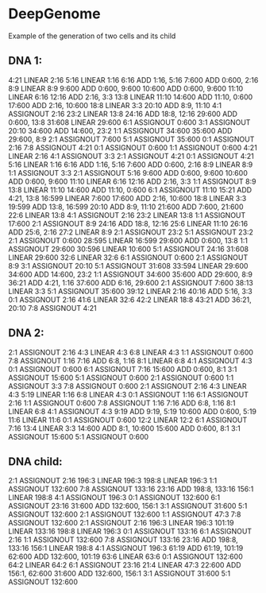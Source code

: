 # DeepGenome
Example of the generation of two cells and its child

## DNA 1:
4:21 LINEAR 2:16
5:16 LINEAR 1:16
6:16 ADD 1:16, 5:16
7:600 ADD 0:600, 2:16
8:9 LINEAR 8:9
9:600 ADD 0:600, 9:600
10:600 ADD 0:600, 9:600
11:10 LINEAR 6:16
12:16 ADD 2:16, 3:3
13:8 LINEAR 11:10
14:600 ADD 11:10, 0:600
17:600 ADD 2:16, 10:600
18:8 LINEAR 3:3
20:10 ADD 8:9, 11:10
4:1 ASSIGNOUT 2:16
23:2 LINEAR 13:8
24:16 ADD 18:8, 12:16
29:600 ADD 0:600, 13:8
31:608 LINEAR 29:600
6:1 ASSIGNOUT 0:600
3:1 ASSIGNOUT 20:10
34:600 ADD 14:600, 23:2
1:1 ASSIGNOUT 34:600
35:600 ADD 29:600, 8:9
2:1 ASSIGNOUT 7:600
5:1 ASSIGNOUT 35:600
0:1 ASSIGNOUT 2:16
7:8 ASSIGNOUT 4:21
0:1 ASSIGNOUT 0:600
1:1 ASSIGNOUT 0:600
4:21 LINEAR 2:16
4:1 ASSIGNOUT 3:3
2:1 ASSIGNOUT 4:21
0:1 ASSIGNOUT 4:21
5:16 LINEAR 1:16
6:16 ADD 1:16, 5:16
7:600 ADD 0:600, 2:16
8:9 LINEAR 8:9
1:1 ASSIGNOUT 3:3
2:1 ASSIGNOUT 5:16
9:600 ADD 0:600, 9:600
10:600 ADD 0:600, 9:600
11:10 LINEAR 6:16
12:16 ADD 2:16, 3:3
1:1 ASSIGNOUT 8:9
13:8 LINEAR 11:10
14:600 ADD 11:10, 0:600
6:1 ASSIGNOUT 11:10
15:21 ADD 4:21, 13:8
16:599 LINEAR 7:600
17:600 ADD 2:16, 10:600
18:8 LINEAR 3:3
19:599 ADD 13:8, 16:599
20:10 ADD 8:9, 11:10
21:600 ADD 7:600, 21:600
22:6 LINEAR 13:8
4:1 ASSIGNOUT 2:16
23:2 LINEAR 13:8
1:1 ASSIGNOUT 17:600
2:1 ASSIGNOUT 8:9
24:16 ADD 18:8, 12:16
25:6 LINEAR 11:10
26:16 ADD 25:6, 2:16
27:2 LINEAR 8:9
2:1 ASSIGNOUT 23:2
5:1 ASSIGNOUT 23:2
2:1 ASSIGNOUT 0:600
28:595 LINEAR 16:599
29:600 ADD 0:600, 13:8
1:1 ASSIGNOUT 29:600
30:596 LINEAR 10:600
5:1 ASSIGNOUT 24:16
31:608 LINEAR 29:600
32:6 LINEAR 32:6
6:1 ASSIGNOUT 0:600
2:1 ASSIGNOUT 8:9
3:1 ASSIGNOUT 20:10
5:1 ASSIGNOUT 31:608
33:594 LINEAR 29:600
34:600 ADD 14:600, 23:2
1:1 ASSIGNOUT 34:600
35:600 ADD 29:600, 8:9
36:21 ADD 4:21, 1:16
37:600 ADD 6:16, 29:600
2:1 ASSIGNOUT 7:600
38:13 LINEAR 3:3
5:1 ASSIGNOUT 35:600
39:12 LINEAR 2:16
40:16 ADD 5:16, 3:3
0:1 ASSIGNOUT 2:16
41:6 LINEAR 32:6
42:2 LINEAR 18:8
43:21 ADD 36:21, 20:10
7:8 ASSIGNOUT 4:21

## DNA 2:
2:1 ASSIGNOUT 2:16
4:3 LINEAR 4:3
6:8 LINEAR 4:3
1:1 ASSIGNOUT 0:600
7:8 ASSIGNOUT 1:16
7:16 ADD 6:8, 1:16
8:1 LINEAR 6:8
4:1 ASSIGNOUT 4:3
0:1 ASSIGNOUT 0:600
6:1 ASSIGNOUT 7:16
15:600 ADD 0:600, 8:1
3:1 ASSIGNOUT 15:600
5:1 ASSIGNOUT 0:600
2:1 ASSIGNOUT 0:600
1:1 ASSIGNOUT 3:3
7:8 ASSIGNOUT 0:600
2:1 ASSIGNOUT 2:16
4:3 LINEAR 4:3
5:19 LINEAR 1:16
6:8 LINEAR 4:3
0:1 ASSIGNOUT 1:16
6:1 ASSIGNOUT 2:16
1:1 ASSIGNOUT 0:600
7:8 ASSIGNOUT 1:16
7:16 ADD 6:8, 1:16
8:1 LINEAR 6:8
4:1 ASSIGNOUT 4:3
9:19 ADD 9:19, 5:19
10:600 ADD 0:600, 5:19
11:6 LINEAR 11:6
0:1 ASSIGNOUT 0:600
12:2 LINEAR 12:2
6:1 ASSIGNOUT 7:16
13:4 LINEAR 3:3
14:600 ADD 8:1, 10:600
15:600 ADD 0:600, 8:1
3:1 ASSIGNOUT 15:600
5:1 ASSIGNOUT 0:600

## DNA child:
2:1 ASSIGNOUT 2:16
196:3 LINEAR 196:3
198:8 LINEAR 196:3
1:1 ASSIGNOUT 132:600
7:8 ASSIGNOUT 133:16
23:16 ADD 198:8, 133:16
156:1 LINEAR 198:8
4:1 ASSIGNOUT 196:3
0:1 ASSIGNOUT 132:600
6:1 ASSIGNOUT 23:16
31:600 ADD 132:600, 156:1
3:1 ASSIGNOUT 31:600
5:1 ASSIGNOUT 132:600
2:1 ASSIGNOUT 132:600
1:1 ASSIGNOUT 47:3
7:8 ASSIGNOUT 132:600
2:1 ASSIGNOUT 2:16
196:3 LINEAR 196:3
101:19 LINEAR 133:16
198:8 LINEAR 196:3
0:1 ASSIGNOUT 133:16
6:1 ASSIGNOUT 2:16
1:1 ASSIGNOUT 132:600
7:8 ASSIGNOUT 133:16
23:16 ADD 198:8, 133:16
156:1 LINEAR 198:8
4:1 ASSIGNOUT 196:3
61:19 ADD 61:19, 101:19
62:600 ADD 132:600, 101:19
63:6 LINEAR 63:6
0:1 ASSIGNOUT 132:600
64:2 LINEAR 64:2
6:1 ASSIGNOUT 23:16
21:4 LINEAR 47:3
22:600 ADD 156:1, 62:600
31:600 ADD 132:600, 156:1
3:1 ASSIGNOUT 31:600
5:1 ASSIGNOUT 132:600
